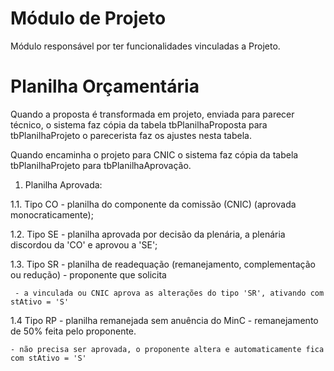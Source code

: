 M&oacute;dulo de Projeto
=================

M&oacute;dulo respons&aacute;vel por ter funcionalidades vinculadas a Projeto.


# Planilha Orçament&aacute;ria
 Quando a proposta &eacute; transformada em projeto, enviada para parecer t&eacute;cnico, o sistema faz c&oacute;pia da tabela tbPlanilhaProposta
 para tbPlanilhaProjeto o parecerista faz os ajustes nesta tabela.

 Quando encaminha o projeto para CNIC o sistema faz c&oacute;pia da tabela tbPlanilhaProjeto para tbPlanilhaAprovação.


 1. Planilha Aprovada:

 1.1. Tipo CO - planilha do componente da comissão (CNIC) (aprovada monocraticamente);

 1.2. Tipo SE - planilha aprovada por decisão da plen&aacute;ria, a plen&aacute;ria discordou da 'CO' e aprovou a 'SE';

 1.3. Tipo SR - planilha de readequação (remanejamento, complementação ou redução) - proponente que solicita

     - a vinculada ou CNIC aprova as alterações do tipo 'SR', ativando com stAtivo = 'S'

 1.4  Tipo RP - planilha remanejada sem anuência do MinC - remanejamento de 50% feita pelo proponente.

    - não precisa ser aprovada, o proponente altera e automaticamente fica com stAtivo = 'S'

